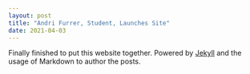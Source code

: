 ```yaml
---
layout: post
title: "Andri Furrer, Student, Launches Site"
date: 2021-04-03
---
```


Finally finished to put this website together. Powered by [Jekyll](http://jekyllrb.com) and the usage of Markdown to author the
posts. 
